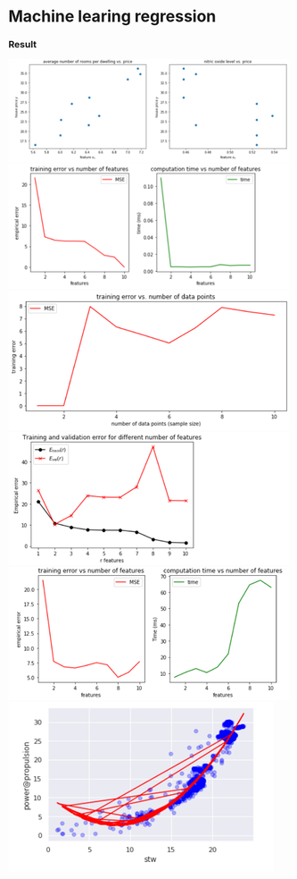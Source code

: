 # Machine learing regression

### Result

![](1.png)
![](2.png)
![](3.png)
![](4.png)
![](5.png)
![](6.png)
